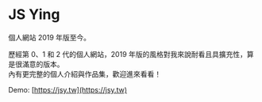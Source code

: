 # JS Ying
個人網站 2019 年版至今。

歷經第 0、1 和 2 代的個人網站，2019 年版的風格對我來說耐看且具擴充性，算是很滿意的版本。<br />
內有更完整的個人介紹與作品集，歡迎進來看看！

Demo: [https://jsy.tw](https://jsy.tw)
